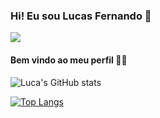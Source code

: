 ### Hi! Eu sou Lucas Fernando 👋
<div>
  <a href="https://www.linkedin.com/in/lucas-fernando-paulo" target="_blank"><img src="https://img.shields.io/badge/-Linkedin-%230077B5?style=for-the-badge&logo=linkedin&logoColor=white" target="_blank"></a
    </div>

    
#### Bem vindo ao meu perfil 🧑‍💻


![Luca's GitHub stats](https://github-readme-stats-sigma-five.vercel.app/api?username=fernandoppm&show_icons=true&theme=dracula)


[![Top Langs](https://github-readme-stats-sigma-five.vercel.app/api/top-langs/?username=fernandoppm&layout=compact)](https:github.com/fernandoppm/github-readme-stats)

